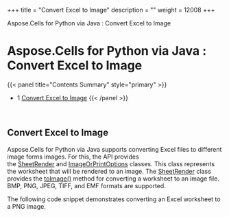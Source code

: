 +++
title = "Convert Excel to Image" 
description = "" 
weight = 12008 
+++

Aspose.Cells for Python via Java : Convert Excel to Image  

# Aspose.Cells for Python via Java : Convert Excel to Image


{{< panel title="Contents Summary" style="primary" >}}
*   1 [Convert Excel to Image](#ConvertExceltoImage-ConvertExceltoImage)
{{< /panel >}}
 

 

## Convert Excel to Image

Aspose.Cells for Python via Java supports converting Excel files to different image forms images. For this, the API provides the [SheetRender](https://apireference.aspose.com/cells/python/asposecells.api/SheetRender) and [ImageOrPrintOptions](https://apireference.aspose.com/cells/python/asposecells.api/ImageOrPrintOptions) classes. This class represents the worksheet that will be rendered to an image. The [SheetRender](https://apireference.aspose.com/cells/python/asposecells.api/SheetRender) class provides the [toImage()](https://apireference.aspose.com/cells/python/asposecells.api/sheetrender#toImage(int,%20java.lang.String)) method for converting a worksheet to an image file. BMP, PNG, JPEG, TIFF, and EMF formats are supported.

The following code snippet demonstrates converting an Excel worksheet to a PNG image.

